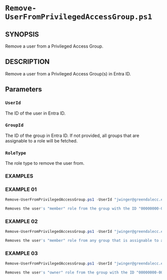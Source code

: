 # `Remove-UserFromPrivilegedAccessGroup.ps1`

## SYNOPSIS

Remove a user from a Privileged Access Group.

## DESCRIPTION

Remove a user from a Privileged Access Group(s) in Entra ID.

## Parameters

### `UserId`

The ID of the user in Entra ID.

### `GroupId`

The ID of the group in Entra ID. If not provided, all groups that are assignable to a role will be fetched.

### `RoleType`

The role type to remove the user from.

### EXAMPLES

### EXAMPLE 01

```powershell
Remove-UserFromPrivilegedAccessGroup.ps1 -UserId "jwinger@greendalecc.edu" -GroupId "00000000-0000-0000-0000-000000000000"

Removes the user's "member" role from the group with the ID "00000000-0000-0000-0000-000000000000".
```

### EXAMPLE 02

```powershell
Remove-UserFromPrivilegedAccessGroup.ps1 -UserId "jwinger@greendalecc.edu"

Removes the user's "member" role from any group that is assignable to a role.
```

### EXAMPLE 03

```powershell
Remove-UserFromPrivilegedAccessGroup.ps1 -UserId "jwinger@greendalecc.edu" -GroupId "00000000-0000-0000-0000-000000000000" -RoleType "owner"

Removes the user's "owner" role from the group with the ID "00000000-0000-0000-0000-000000000000".
```
